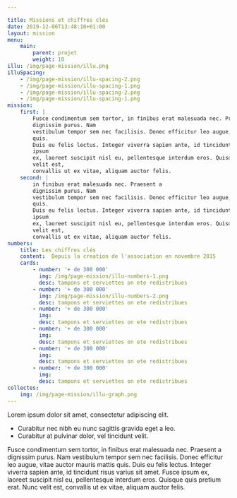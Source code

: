 ```yaml
---

title: Missions et chiffres clés
date: 2019-12-06T13:48:10+01:00
layout: mission
menu: 
    main:
        parent: projet
        weight: 10
illu: /img/page-mission/illu.png
illuSpacing: 
    - /img/page-mission/illu-spacing-2.png
    - /img/page-mission/illu-spacing-1.png
    - /img/page-mission/illu-spacing-2.png
    - /img/page-mission/illu-spacing-1.png
mission: 
    first: |
        Fusce condimentum sem tortor, in finibus erat malesuada nec. Praesent a
        dignissim purus. Nam
        vestibulum tempor sem nec facilisis. Donec efficitur leo augue, vitae auctor mauris mattis
        quis.
        Duis eu felis lectus. Integer viverra sapien ante, id tincidunt risus varius sit amet. Fusce
        ipsum
        ex, laoreet suscipit nisl eu, pellentesque interdum eros. Quisque quis pretium erat. Nunc
        velit est,
        convallis ut ex vitae, aliquam auctor felis.
    second: |
        in finibus erat malesuada nec. Praesent a
        dignissim purus. Nam
        vestibulum tempor sem nec facilisis. Donec efficitur leo augue, vitae auctor mauris mattis
        quis.
        Duis eu felis lectus. Integer viverra sapien ante, id tincidunt risus varius sit amet. Fusce
        ipsum
        ex, laoreet suscipit nisl eu, pellentesque interdum eros. Quisque quis pretium erat. Nunc
        velit est,
        convallis ut ex vitae, aliquam auctor felis.
numbers: 
    title: Les chiffres clés
    content:  Depuis la creation de l'association en novembre 2015
    cards:
        - number: '+ de 300 000'
          img: /img/page-mission/illu-numbers-1.png
          desc: tampons et serviettes on ete redistribues
        - number: '+ de 300 000'
          img: /img/page-mission/illu-numbers-2.png
          desc: tampons et serviettes on ete redistribues
        - number: '+ de 300 000'
          img: 
          desc: tampons et serviettes on ete redistribues
        - number: '+ de 300 000'
          img: 
          desc: tampons et serviettes on ete redistribues
        - number: '+ de 300 000'
          img: 
          desc: tampons et serviettes on ete redistribues
        - number: '+ de 300 000'
          img: 
          desc: tampons et serviettes on ete redistribues
collectes:
    img: /img/page-mission/illu-graph.png
---
```



Lorem ipsum dolor sit amet, consectetur adipiscing elit. 

- Curabitur nec nibh eu nunc sagittis gravida eget a leo. 
- Curabitur at pulvinar dolor, vel tincidunt velit. 

Fusce condimentum sem tortor, in finibus erat malesuada nec. Praesent a dignissim purus. Nam vestibulum tempor sem nec facilisis. Donec efficitur leo augue, vitae auctor mauris mattis quis. Duis eu felis lectus. Integer viverra sapien ante, id tincidunt risus varius sit amet. Fusce ipsum ex, laoreet suscipit nisl eu, pellentesque interdum eros. Quisque quis pretium erat. Nunc velit est, convallis ut ex vitae, aliquam auctor felis.
